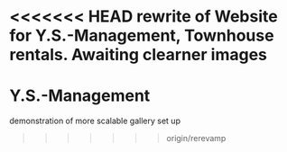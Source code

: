 <<<<<<< HEAD
rewrite of Website for Y.S.-Management, Townhouse rentals.
Awaiting clearner images
=======
# Y.S.-Management
demonstration of more scalable gallery set up
>>>>>>> origin/rerevamp
